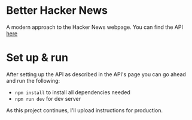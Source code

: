 # Better Hacker News
A modern approach to the Hacker News webpage. You can find the API [here](https://github.com/TolisSth/BetterHackerNews-back-end) 
# Set up & run 
After setting up the API as described in the API's page you can go ahead and run the following: 
- `npm install` to install all dependencies needed
- `npm run dev` for dev server

As this project continues, I'll upload instructions for production. 
